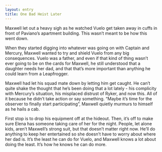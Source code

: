 ```yaml
---
layout: entry
title: One Bad Heist Later
---
```


Maxwell let out a heavy sigh as he watched Vuelo get taken away in cuffs in front of Paviano’s apartment building. This wasn’t meant to be how this went down. 

When they started digging into whatever was going on with Captain and Mercury, Maxwell wanted to try and shield Vuelo from any big consequences. Vuelo was a father, and even if that kind of thing wasn’t ever going to be on the cards for Maxwell, he still understood that a daughter needs her dad, and that that’s more important than anything he could learn from a Leapfrogger. 

Maxwell had let his squad mate down by letting him get caught. He can’t quite shake the thought that he’s been doing that a lot lately - his complicity with Mercury’s situation, his misplaced distrust of Ryker, and now this. All of it because he didn’t take action or say something. “Maybe it’s time for the observer to finally start participating”, Maxwell quietly murmurs to himself as he hails a cab. 

First stop is to drop his equipment off at the hideout. Then, it’s off to make sure Elena has someone taking care of her for the night. People, let alone kids, aren’t Maxwell’s strong suit, but that doesn’t matter right now. He’ll do anything to keep her entertained so she doesn’t have to worry about where her dad is. It’s the least he can do for Vuelo, and Maxwell knows a lot about doing the least. It’s how he knows he can do more. 